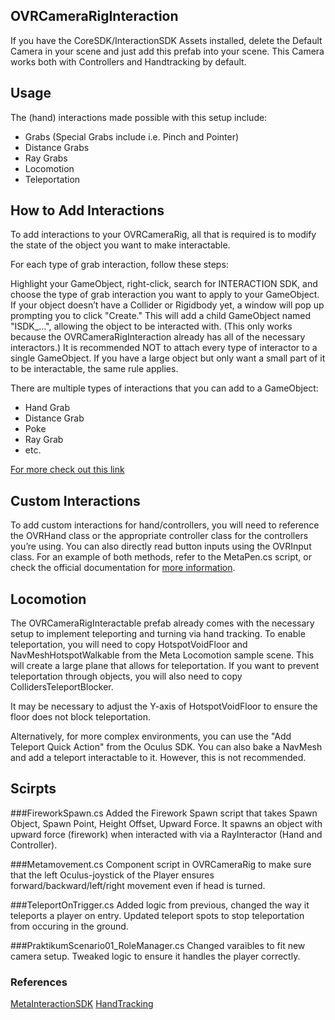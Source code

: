 ## OVRCameraRigInteraction

If you have the CoreSDK/InteractionSDK Assets installed, delete the Default Camera in your scene and just add this prefab into your scene. This Camera works both with Controllers and Handtracking by default.



## Usage
The (hand) interactions made possible with this setup include:

* Grabs (Special Grabs include i.e. Pinch and Pointer)
* Distance Grabs
* Ray Grabs
* Locomotion
* Teleportation

## How to Add Interactions
To add interactions to your OVRCameraRig, all that is required is to modify the state of the object you want to make interactable.

For each type of grab interaction, follow these steps:

Highlight your GameObject, right-click, search for INTERACTION SDK, and choose the type of grab interaction you want to apply to your GameObject.
If your object doesn’t have a Collider or Rigidbody yet, a window will pop up prompting you to click "Create." This will add a child GameObject named "ISDK_...", allowing the object to be interacted with. (This only works because the OVRCameraRigInteraction already has all of the necessary interactors.)
It is recommended NOT to attach every type of interactor to a single GameObject. If you have a large object but only want a small part of it to be interactable, the same rule applies.

There are multiple types of interactions that you can add to a GameObject:
* Hand Grab
* Distance Grab
* Poke
* Ray Grab
* etc.

[For more check out this link](https://developers.meta.com/horizon/documentation/unity/unity-isdk-interaction-sdk-overview/)

## Custom Interactions

To add custom interactions for hand/controllers, you will need to reference the OVRHand class or the appropriate controller class for the controllers you’re using. You can also directly read button inputs using the OVRInput class. For an example of both methods, refer to the MetaPen.cs script, or check the official documentation for [more information](https://developers.meta.com/horizon/documentation/unity/unity-inputactions).

## Locomotion

The OVRCameraRigInteractable prefab already comes with the necessary setup to implement teleporting and turning via hand tracking.
To enable teleportation, you will need to copy HotspotVoidFloor and NavMeshHotspotWalkable from the Meta Locomotion sample scene. This will create a large plane that allows for teleportation. If you want to prevent teleportation through objects, you will also need to copy CollidersTeleportBlocker.

It may be necessary to adjust the Y-axis of HotspotVoidFloor to ensure the floor does not block teleportation.

Alternatively, for more complex environments, you can use the "Add Teleport Quick Action" from the Oculus SDK. You can also bake a NavMesh and add a teleport interactable to it. However, this is not recommended.

## Scirpts
###FireworkSpawn.cs
Added the Firework Spawn script that takes Spawn Object, Spawn Point, Height Offset, Upward Force.
It spawns an object with upward force (firework) when interacted with via a RayInteractor (Hand and Controller).


###Metamovement.cs
Component script in OVRCameraRig to make sure that the left Oculus-joystick of the Player ensures forward/backward/left/right movement even if head is turned.

###TeleportOnTrigger.cs
Added logic from previous, changed the way it teleports a player on entry. Updated teleport spots to stop teleportation from occuring in the ground.


###PraktikumScenario01_RoleManager.cs
Changed varaibles to fit new camera setup. Tweaked logic to ensure it handles the player correctly.




### References
[MetaInteractionSDK](https://developer.oculus.com/documentation/unity/unity-isdk-interaction-sdk-overview/)
[HandTracking](https://developer.oculus.com/documentation/unity/unity-handtracking-overview/)
